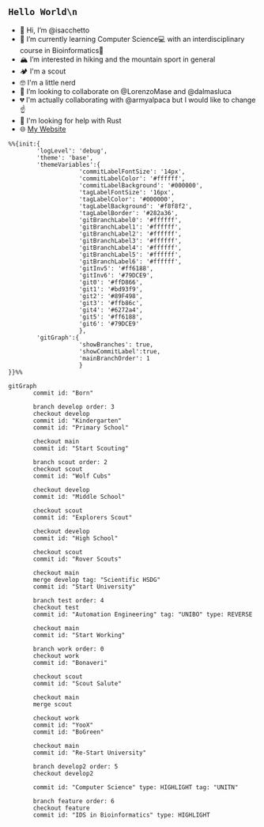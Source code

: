 
## `Hello World\n`

- 👋 Hi, I’m @isacchetto
- 🌱 I’m currently learning Computer Science💻 with an interdisciplinary course in Bioinformatics🧬
- 🏔 I’m interested in hiking and the mountain sport in general
- 🏕 I'm a scout
- 🤓 I'm a little nerd
- 💞️ I’m looking to collaborate on @LorenzoMase and @dalmasluca
- 💔 I'm actually collaborating with @armyalpaca but I would like to change ☝️
- 🤔 I'm looking for help with Rust
- 🌐 [My Website](https://www.youtube.com/watch?v=dQw4w9WgXcQ&ab_channel=RickAstley "isacchetto-Website")


```mermaid
%%{init:{
        'logLevel': 'debug',
        'theme': 'base',
        'themeVariables':{
                    'commitLabelFontSize': '14px',
                    'commitLabelColor': '#ffffff',
                    'commitLabelBackground': '#000000',
                    'tagLabelFontSize': '16px',
                    'tagLabelColor': '#000000',
                    'tagLabelBackground': '#f8f8f2',
                    'tagLabelBorder': '#282a36',
                    'gitBranchLabel0': '#ffffff',
                    'gitBranchLabel1': '#ffffff',
                    'gitBranchLabel2': '#ffffff',
                    'gitBranchLabel3': '#ffffff',
                    'gitBranchLabel4': '#ffffff',
                    'gitBranchLabel5': '#ffffff',
                    'gitBranchLabel6': '#ffffff',
                    'gitInv5': '#ff6188',
                    'gitInv6': '#79DCE9',
                    'git0': '#ffD866',
                    'git1': '#bd93f9',
                    'git2': '#89F498',
                    'git3': '#ffb86c',
                    'git4': '#6272a4',
                    'git5': '#ff6188',
                    'git6': '#79DCE9'
                    },
        'gitGraph':{
                    'showBranches': true,
                    'showCommitLabel':true,
                    'mainBranchOrder': 1
                    }
}}%%

gitGraph
       commit id: "Born"
       
       branch develop order: 3
       checkout develop
       commit id: "Kindergarten"
       commit id: "Primary School"
       
       checkout main
       commit id: "Start Scouting"
       
       branch scout order: 2
       checkout scout
       commit id: "Wolf Cubs"
       
       checkout develop
       commit id: "Middle School"
       
       checkout scout
       commit id: "Explorers Scout"
       
       checkout develop
       commit id: "High School"
       
       checkout scout
       commit id: "Rover Scouts"
       
       checkout main
       merge develop tag: "Scientific HSDG"
       commit id: "Start University"
       
       branch test order: 4
       checkout test
       commit id: "Automation Engineering" tag: "UNIBO" type: REVERSE
       
       checkout main
       commit id: "Start Working"
       
       branch work order: 0
       checkout work
       commit id: "Bonaveri"
       
       checkout scout
       commit id: "Scout Salute"
       
       checkout main
       merge scout
       
       checkout work
       commit id: "YooX"
       commit id: "BoGreen"
       
       checkout main
       commit id: "Re-Start University"
       
       branch develop2 order: 5
       checkout develop2
       
       commit id: "Computer Science" type: HIGHLIGHT tag: "UNITN"
       
       branch feature order: 6
       checkout feature
       commit id: "IDS in Bioinformatics" type: HIGHLIGHT
       
```


<!---
isacchetto/isacchetto is a ✨ special ✨ repository because its `README.md` (this file) appears on your GitHub profile.
You can click the Preview link to take a look at your changes.
--->
